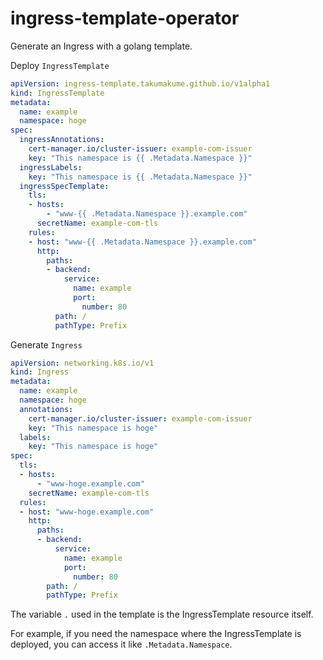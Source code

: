 # ingress-template-operator

Generate an Ingress with a golang template.

Deploy `IngressTemplate`
  ```yaml
  apiVersion: ingress-template.takumakume.github.io/v1alpha1
  kind: IngressTemplate
  metadata:
    name: example
    namespace: hoge
  spec:
    ingressAnnotations:
      cert-manager.io/cluster-issuer: example-com-issuer
      key: "This namespace is {{ .Metadata.Namespace }}"
    ingressLabels:
      key: "This namespace is {{ .Metadata.Namespace }}"
    ingressSpecTemplate:
      tls:
      - hosts:
          - "www-{{ .Metadata.Namespace }}.example.com"
        secretName: example-com-tls
      rules:
      - host: "www-{{ .Metadata.Namespace }}.example.com"
        http:
          paths:
          - backend:
              service:
                name: example
                port:
                  number: 80
            path: /
            pathType: Prefix
  ```

Generate `Ingress`
  ```yaml
  apiVersion: networking.k8s.io/v1
  kind: Ingress
  metadata:
    name: example
    namespace: hoge
    annotations:
      cert-manager.io/cluster-issuer: example-com-issuer
      key: "This namespace is hoge"
    labels:
      key: "This namespace is hoge"
  spec:
    tls:
    - hosts:
        - "www-hoge.example.com"
      secretName: example-com-tls
    rules:
    - host: "www-hoge.example.com"
      http:
        paths:
        - backend:
            service:
              name: example
              port:
                number: 80
          path: /
          pathType: Prefix
  ```

The variable `.` used in the template is the IngressTemplate resource itself.

For example, if you need the namespace where the IngressTemplate is deployed, you can access it like `.Metadata.Namespace`.
